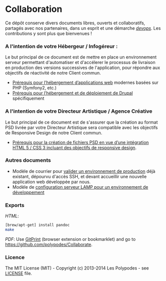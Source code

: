 Collaboration
=============


Ce dépôt conserve divers documents libres, ouverts et collaboratifs, partagés avec nos partenaires, dans un esprit et une démarche [_devops_](http://fr.wikipedia.org/wiki/Devops). Les contributions y sont plus que bienvenues !


### A l'intention de votre Hébergeur / Infogéreur :

Le but principal de ce document est de mettre en place un environnement serveur permettant d'automatiser et d'accélerer le processus de livraison en production des versions successives de l'application, pour répondre aux objectifs de réactivité de notre Client commun.

* [Prérequis pour l’hébergement d’applications web](Prerequis-pour-l-hebergement-d-applications-web.md) modernes basées sur PHP (Symfony2, etc.)
* [Prérequis pour l’hébergement et de déploiement de Drupal](Prerequis-pour-le-deploiement-de-Drupal.md) spécifiquement

### A l'intention de votre Directeur Artistique / Agence Créative

Le but principal de ce document est de s'assurer que la création au format PSD livrée par votre Directeur Artistique sera compatible avec les objectifs de Responsive Design de notre Client commun.

* [Prérequis pour la création de fichiers PSD en vue d’une intégration HTML 5 / CSS 3 incluant des objectifs de responsive design](Prerequis-pour-la-creation-de-PSD.md).
 
### Autres documents

* Modèle de courrier pour [valider un environnement de production](Demande-Details-Configuration-De-Production.md) déjà existant, dépourvu d'accès SSH, et devant accueillir une nouvelle application web développée par nous.
* Modèle de [configuration serveur LAMP pour un environnement de développement](LAMP-Server-Installation-Documentation.md)


### Exports

*HTML*:

```bash
[brew/apt-get] install pandoc
make
```

*PDF*: Use [GitPrint](http://gitprint.com) (browser extension or bookmarklet) and go to https://github.com/polypodes/Collaborate.


### Licence

The MIT License (MIT) - Copyright (c) 2013-2014 Les Polypodes - see [LICENSE](LICENSE) file.


